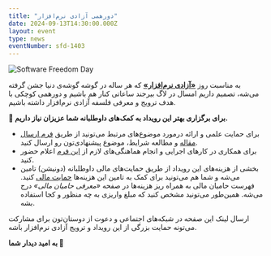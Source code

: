 ```yaml
---
title: "دورهمی آزادی نرم‌افزار"
date: 2024-09-13T14:30:00.000Z
layout: event
type: news
eventNumber: sfd-1403
---
```


![Software Freedom Day](/events/sfd/1403/sfd.png)

به مناسبت روز [**«آزادی نرم‌افزار»**](https://digitalfreedoms.org/fa/sfd) که هر ساله در گوشه گوشه‌ی دنیا جشن گرفته می‌شه، تصمیم داریم امسال در لاگ بیرجند ساعاتی کنار هم باشیم و دورهمی کوچکی با هدف ترویج و معرفی فلسفه آزادی نرم‌افزار داشته باشیم.

**🐧 برای برگزاری بهتر این رویداد به کمک‌های داوطلبانه شما عزیزان نیاز داریم.**

- برای حمایت علمی و ارائه درمورد موضوع‌های مرتبط می‌تونید از طریق [فرم ارسال مقاله](/sfd/1403/call-for-paper) و مطالعه شرایط، موضوع پیشنهادی‌تون رو ارسال کنید.
- برای همکاری در کارهای اجرایی و انجام هماهنگی‌های لازم از [این فرم](/sfd/1403/staff) اعلام حضور کنید.
- بخشی از هزینه‌های این رویداد از طریق حمایت‌های مالی داوطلبانه (دونیشن) تامین می‌شه و شما هم می‌تونید برای کمک به تامین این هزینه‌ها [حمایت مالی](https://zarinp.al/birlug) کنید. فهرست حامیان مالی به همراه ریز هزینه‌ها در صفحه *«معرفی حامیان مالی»* درج می‌شه. همین‌طور می‌تونید مشخص کنید که مبلغ واریزی به چه منظور و کجا استفاده بشه.

ارسال لینک این صفحه در شبکه‌های اجتماعی و دعوت از دوستان‌تون برای مشارکت می‌تونه حمایت بزرگی از این رویداد و ترویج آزادی نرم‌افزار باشه.

**به امید دیدار شما 🧡**

